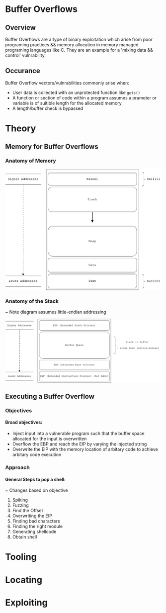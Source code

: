 Buffer Overflows
================


## Overview

Buffer Overflows are a type of binary exploitation which arise from poor programing practices && memory allocation in memory managed programing languages like C. They are an example for a 'mixing data && control' vulnrability.

## Occurance

Buffer Overflow vectors/vulnrabilities commonly arise when:

- User data is collected with an unprotected function like `gets()`
- A function or section of code within a program assumes a prameter or variable is of suitible length for the allocated memory
- A length/buffer check is bypassed 


# Theory

## Memory for Buffer Overflows

### Anatomy of Memory

![Memory Diagram](images/MemoryDiagram.png "Memory Diagram")

### Anatomy of the Stack

~ Note diagram assumes little-endian addressing

![Stack Diagram](images/StackDiagram.png "Stack Diagram")


## Executing a Buffer Overflow

### Objectives

#### Broad objectives:

+ Inject input into a vulnerable program such that the buffer space allocated for the input is overwritten
+ Overflow the EBP and reach the EIP by varying the injected string
+ Overwrite the EIP with the memory location of arbitary code to achieve arbitary code execution


### Approach

#### General Steps to pop a shell:

~ Changes based on objective 

1. Spiking
2. Fuzzing
3. Find the Offset
4. Overwriting the EIP
5. Finding bad characters
6. Finding the right module
7. Generating shellcode
8. Obtain shell


# Tooling

# Locating

# Exploiting